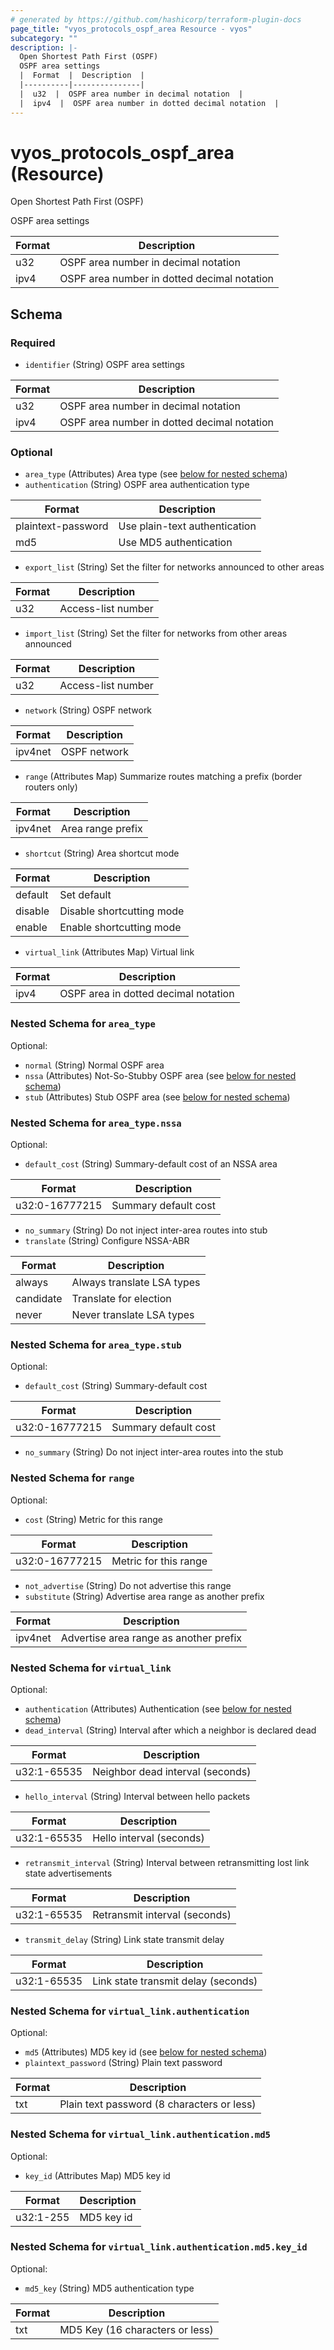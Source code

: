 ```yaml
---
# generated by https://github.com/hashicorp/terraform-plugin-docs
page_title: "vyos_protocols_ospf_area Resource - vyos"
subcategory: ""
description: |-
  Open Shortest Path First (OSPF)
  OSPF area settings
  |  Format  |  Description  |
  |----------|---------------|
  |  u32  |  OSPF area number in decimal notation  |
  |  ipv4  |  OSPF area number in dotted decimal notation  |
---
```


# vyos_protocols_ospf_area (Resource)

Open Shortest Path First (OSPF)

OSPF area settings

|  Format  |  Description  |
|----------|---------------|
|  u32  |  OSPF area number in decimal notation  |
|  ipv4  |  OSPF area number in dotted decimal notation  |



<!-- schema generated by tfplugindocs -->
## Schema

### Required

- `identifier` (String) OSPF area settings

|  Format  |  Description  |
|----------|---------------|
|  u32  |  OSPF area number in decimal notation  |
|  ipv4  |  OSPF area number in dotted decimal notation  |

### Optional

- `area_type` (Attributes) Area type (see [below for nested schema](#nestedatt--area_type))
- `authentication` (String) OSPF area authentication type

|  Format  |  Description  |
|----------|---------------|
|  plaintext-password  |  Use plain-text authentication  |
|  md5  |  Use MD5 authentication  |
- `export_list` (String) Set the filter for networks announced to other areas

|  Format  |  Description  |
|----------|---------------|
|  u32  |  Access-list number  |
- `import_list` (String) Set the filter for networks from other areas announced

|  Format  |  Description  |
|----------|---------------|
|  u32  |  Access-list number  |
- `network` (String) OSPF network

|  Format  |  Description  |
|----------|---------------|
|  ipv4net  |  OSPF network  |
- `range` (Attributes Map) Summarize routes matching a prefix (border routers only)

|  Format  |  Description  |
|----------|---------------|
|  ipv4net  |  Area range prefix  | (see [below for nested schema](#nestedatt--range))
- `shortcut` (String) Area shortcut mode

|  Format  |  Description  |
|----------|---------------|
|  default  |  Set default  |
|  disable  |  Disable shortcutting mode  |
|  enable  |  Enable shortcutting mode  |
- `virtual_link` (Attributes Map) Virtual link

|  Format  |  Description  |
|----------|---------------|
|  ipv4  |  OSPF area in dotted decimal notation  | (see [below for nested schema](#nestedatt--virtual_link))

<a id="nestedatt--area_type"></a>
### Nested Schema for `area_type`

Optional:

- `normal` (String) Normal OSPF area
- `nssa` (Attributes) Not-So-Stubby OSPF area (see [below for nested schema](#nestedatt--area_type--nssa))
- `stub` (Attributes) Stub OSPF area (see [below for nested schema](#nestedatt--area_type--stub))

<a id="nestedatt--area_type--nssa"></a>
### Nested Schema for `area_type.nssa`

Optional:

- `default_cost` (String) Summary-default cost of an NSSA area

|  Format  |  Description  |
|----------|---------------|
|  u32:0-16777215  |  Summary default cost  |
- `no_summary` (String) Do not inject inter-area routes into stub
- `translate` (String) Configure NSSA-ABR

|  Format  |  Description  |
|----------|---------------|
|  always  |  Always translate LSA types  |
|  candidate  |  Translate for election  |
|  never  |  Never translate LSA types  |


<a id="nestedatt--area_type--stub"></a>
### Nested Schema for `area_type.stub`

Optional:

- `default_cost` (String) Summary-default cost

|  Format  |  Description  |
|----------|---------------|
|  u32:0-16777215  |  Summary default cost  |
- `no_summary` (String) Do not inject inter-area routes into the stub



<a id="nestedatt--range"></a>
### Nested Schema for `range`

Optional:

- `cost` (String) Metric for this range

|  Format  |  Description  |
|----------|---------------|
|  u32:0-16777215  |  Metric for this range  |
- `not_advertise` (String) Do not advertise this range
- `substitute` (String) Advertise area range as another prefix

|  Format  |  Description  |
|----------|---------------|
|  ipv4net  |  Advertise area range as another prefix  |


<a id="nestedatt--virtual_link"></a>
### Nested Schema for `virtual_link`

Optional:

- `authentication` (Attributes) Authentication (see [below for nested schema](#nestedatt--virtual_link--authentication))
- `dead_interval` (String) Interval after which a neighbor is declared dead

|  Format  |  Description  |
|----------|---------------|
|  u32:1-65535  |  Neighbor dead interval (seconds)  |
- `hello_interval` (String) Interval between hello packets

|  Format  |  Description  |
|----------|---------------|
|  u32:1-65535  |  Hello interval (seconds)  |
- `retransmit_interval` (String) Interval between retransmitting lost link state advertisements

|  Format  |  Description  |
|----------|---------------|
|  u32:1-65535  |  Retransmit interval (seconds)  |
- `transmit_delay` (String) Link state transmit delay

|  Format  |  Description  |
|----------|---------------|
|  u32:1-65535  |  Link state transmit delay (seconds)  |

<a id="nestedatt--virtual_link--authentication"></a>
### Nested Schema for `virtual_link.authentication`

Optional:

- `md5` (Attributes) MD5 key id (see [below for nested schema](#nestedatt--virtual_link--authentication--md5))
- `plaintext_password` (String) Plain text password

|  Format  |  Description  |
|----------|---------------|
|  txt  |  Plain text password (8 characters or less)  |

<a id="nestedatt--virtual_link--authentication--md5"></a>
### Nested Schema for `virtual_link.authentication.md5`

Optional:

- `key_id` (Attributes Map) MD5 key id

|  Format  |  Description  |
|----------|---------------|
|  u32:1-255  |  MD5 key id  | (see [below for nested schema](#nestedatt--virtual_link--authentication--md5--key_id))

<a id="nestedatt--virtual_link--authentication--md5--key_id"></a>
### Nested Schema for `virtual_link.authentication.md5.key_id`

Optional:

- `md5_key` (String) MD5 authentication type

|  Format  |  Description  |
|----------|---------------|
|  txt  |  MD5 Key (16 characters or less)  |
